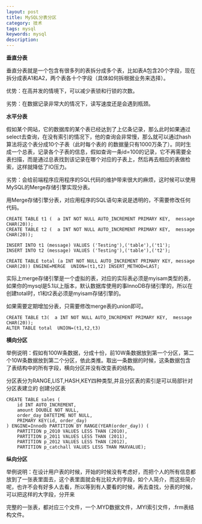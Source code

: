 ```yaml
---
layout: post
title: MySQL分表分区
category: 技术
tags: mysql
keywords: mysql
description:
---
```


**垂直分表**

垂直分表就是一个包含有很多列的表拆分成多个表，比如表A包含20个字段，现在拆分成表A1和A2，两个表各十个字段（具体如何拆根据业务来选择）。

优势：在高并发的情境下，可以减少表锁和行锁的次数。

劣势：在数据记录非常大的情况下，读写速度还是会遇到瓶颈。

**水平分表**

假如某个网站，它的数据库的某个表已经达到了上亿条记录，那么此时如果通过select去查询，在没有索引的情况下，他的查询会非常慢，那么就可以通过hash算法将这个表分成10个子表（此时每个表的 的数据量只有1000万条了）。同时生成一个总表，记录各个子表的信息，假如查询一条id=100的记录，它不再需要全表扫描，而是通过总表找到该记录在哪个对应的子表上，然后再去相应的表做检索，这样就降低了IO压力。

劣势：会给前端程序应用程序的SQL代码的维护带来很大的麻烦，这时候可以使用MySQL的Merge存储引擎实现分表。

用Merge存储引擎分表，对应用程序的SQL语句来说是透明的，不需要修改任何代码。

```
CREATE TABLE t1 (  a INT NOT NULL AUTO_INCREMENT PRIMARY KEY,  message CHAR(20));
CREATE TABLE t2 (  a INT NOT NULL AUTO_INCREMENT PRIMARY KEY,  message CHAR(20));

INSERT INTO t1 (message) VALUES ('Testing'),('table'),('t1');
INSERT INTO t2 (message) VALUES ('Testing'),('table'),('t2');

CREATE TABLE total (a INT NOT NULL AUTO_INCREMENT PRIMARY KEY, message CHAR(20)) ENGINE=MERGE  UNION=(t1,t2) INSERT_METHOD=LAST;
```

实际上merge存储引擎是一个虚拟的表，对应的实际表必须是myisam类型的表，如果你的mysql是5.1以上版本，默认数据库使用的事InnoDB存储引擎的，所以在创建total时，t1和t2表必须是myisam存储引擎的。

如果需要定期增加分表，只需要修改merge表的union即可。

```
CREATE TABLE t3(  a INT NOT NULL AUTO_INCREMENT PRIMARY KEY,  message CHAR(20));
ALTER TABLE total  UNION=(t1,t2,t3)
```

**横向分区**

举例说明：假如有100W条数据，分成十份，前10W条数据放到第一个分区，第二个10W条数据放到第二个分区，依此类推。取出一条数据的时候，这条数据包含了表结构中的所有字段，横向分区并没有改变表的结构。

分区表分为RANGE,LIST,HASH,KEY四种类型,并且分区表的索引是可以局部针对分区表建立的
创建分区表

```
CREATE TABLE sales (   
    id INT AUTO_INCREMENT,   
    amount DOUBLE NOT NULL,   
    order_day DATETIME NOT NULL,   
    PRIMARY KEY(id, order_day)   
) ENGINE=Innodb PARTITION BY RANGE(YEAR(order_day)) (   
    PARTITION p_2010 VALUES LESS THAN (2010),   
    PARTITION p_2011 VALUES LESS THAN (2011),   
    PARTITION p_2012 VALUES LESS THAN (2012),   
    PARTITION p_catchall VALUES LESS THAN MAXVALUE);   
```

**纵向分区**

举例说明：在设计用户表的时候，开始的时候没有考虑好，而把个人的所有信息都放到了一张表里面去，这个表里面就会有比较大的字段，如个人简介，而这些简介呢，也许不会有好多人去看，所以等到有人要看的时候，再去查找，分表的时候，可以把这样的大字段，分开来

完整的一张表，都对应三个文件，一个.MYD数据文件，.MYI索引文件，.frm表结构文件。